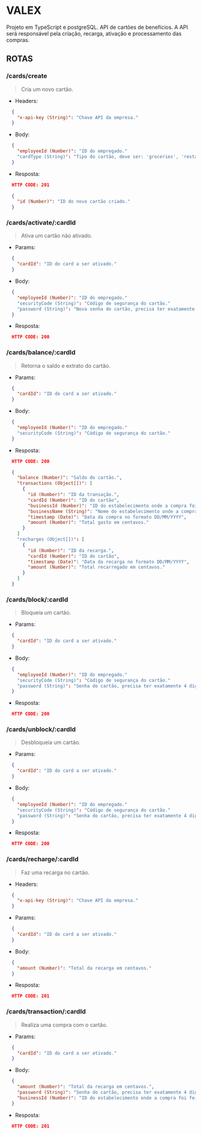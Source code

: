 # VALEX

Projeto em TypeScript e postgreSQL. API de cartões de benefícios. A API será responsável pela criação, recarga, ativação e processamento das compras.

## ROTAS

### /cards/create

> Cria um novo cartão.

- Headers:

```json
  {
    "x-api-key (String)": "Chave API da empresa."
  }
```

- Body:

```json
  {
    "employeeId (Number)": "ID do empregado."
    "cardType (String)": "Tipo do cartão, deve ser: 'groceries', 'restaurant', 'transport', 'education', 'health'"
  }
```

- Resposta:

```json
  HTTP CODE: 201
  
  {
    "id (Number)": "ID do novo cartão criado."
  }
```

### /cards/activate/:cardId

> Ativa um cartão não ativado.

- Params:

```json
  {
    "cardId": "ID do card a ser ativado."
  }
```

- Body:

```json
  {
    "employeeId (Number)": "ID do empregado."
    "securityCode (String)": "Código de segurança do cartão."
    "password (String)": "Nova senha do cartão, precisa ter exatamente 4 dígitos numéricos."
  }
```

- Resposta:

```json
  HTTP CODE: 200
```

### /cards/balance/:cardId

> Retorna o saldo e extrato do cartão.

- Params:

```json
  {
    "cardId": "ID do card a ser ativado."
  }
```

- Body:

```json
  {
    "employeeId (Number)": "ID do empregado."
    "securityCode (String)": "Código de segurança do cartão."
  }
```

- Resposta:

```json
  HTTP CODE: 200

  {
    "balance (Number)": "Saldo do cartão.",
    "transactions (Object[])": [
      { 
        "id (Number)": "ID da transação.", 
        "cardId (Number)": "ID do cartão", 
        "businessId (Number)": "ID do estabelecimento onde a compra foi feita.", 
        "businessName (String)": "Nome do estabelecimento onde a compra foi feita.", 
        "timestamp (Date)": "Data da compra no formato DD/MM/YYYY", 
        "amount (Number)": "Total gasto em centavos." 
      }
    ]
    "recharges (Object[])": [
      { 
        "id (Number)": "ID da recarga.",
        "cardId (Number)": "ID do cartão",  
        "timestamp (Date)": "Data da recarga no formato DD/MM/YYYY",
        "amount (Number)": "Total recarregado em centavos." 
      }
    ]
  }
```

### /cards/block/:cardId

> Bloqueia um cartão.

- Params:

```json
  {
    "cardId": "ID do card a ser ativado."
  }
```

- Body:

```json
  {
    "employeeId (Number)": "ID do empregado."
    "securityCode (String)": "Código de segurança do cartão."
    "password (String)": "Senha do cartão, precisa ter exatamente 4 dígitos numéricos."
  }
```

- Resposta:

```json
  HTTP CODE: 200
```

### /cards/unblock/:cardId

> Desbloqueia um cartão.

- Params:

```json
  {
    "cardId": "ID do card a ser ativado."
  }
```

- Body:

```json
  {
    "employeeId (Number)": "ID do empregado."
    "securityCode (String)": "Código de segurança do cartão."
    "password (String)": "Senha do cartão, precisa ter exatamente 4 dígitos numéricos."
  }
```

- Resposta:

```json
  HTTP CODE: 200
```

### /cards/recharge/:cardId

> Faz uma recarga no cartão.

- Headers:

```json
  {
    "x-api-key (String)": "Chave API da empresa."
  }
```

- Params:

```json
  {
    "cardId": "ID do card a ser ativado."
  }
```

- Body:

```json
  {
    "amount (Number)": "Total da recarga em centavos."
  }
```

- Resposta:

```json
  HTTP CODE: 201
```

### /cards/transaction/:cardId

> Realiza uma compra com o cartão.

- Params:

```json
  {
    "cardId": "ID do card a ser ativado."
  }
```

- Body:

```json
  {
    "amount (Number)": "Total da recarga em centavos.",
    "password (String)": "Senha do cartão, precisa ter exatamente 4 dígitos numéricos.",
    "businessId (Number)": "ID do estabelecimento onde a compra foi feita."
  }
```

- Resposta:

```json
  HTTP CODE: 201
```
